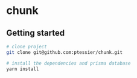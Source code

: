 # chunk

## Getting started

```sh
# clone project
git clone git@github.com:ptessier/chunk.git
```

```sh
# install the dependencies and prisma database
yarn install
```
